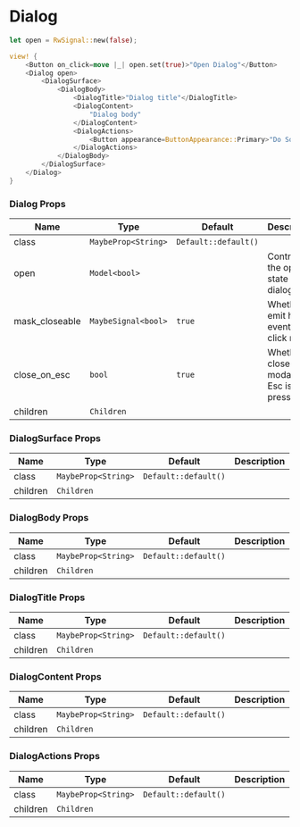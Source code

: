 # Dialog

```rust demo
let open = RwSignal::new(false);

view! {
    <Button on_click=move |_| open.set(true)>"Open Dialog"</Button>
    <Dialog open>
        <DialogSurface>
            <DialogBody>
                <DialogTitle>"Dialog title"</DialogTitle>
                <DialogContent>
                    "Dialog body"
                </DialogContent>
                <DialogActions>
                    <Button appearance=ButtonAppearance::Primary>"Do Something"</Button>
                </DialogActions>
            </DialogBody>
        </DialogSurface>
    </Dialog>
}
```

### Dialog Props

| Name           | Type                | Default              | Description                                 |
| -------------- | ------------------- | -------------------- | ------------------------------------------- |
| class          | `MaybeProp<String>` | `Default::default()` |                                             |
| open           | `Model<bool>`       |                      | Controls the open state of the dialog.      |
| mask_closeable | `MaybeSignal<bool>` | `true`               | Whether to emit hide event when click mask. |
| close_on_esc   | `bool`              | `true`               | Whether to close modal on Esc is pressed.   |
| children       | `Children`          |                      |                                             |

### DialogSurface Props

| Name     | Type                | Default              | Description |
| -------- | ------------------- | -------------------- | ----------- |
| class    | `MaybeProp<String>` | `Default::default()` |             |
| children | `Children`          |                      |             |

### DialogBody Props

| Name     | Type                | Default              | Description |
| -------- | ------------------- | -------------------- | ----------- |
| class    | `MaybeProp<String>` | `Default::default()` |             |
| children | `Children`          |                      |             |

### DialogTitle Props

| Name     | Type                | Default              | Description |
| -------- | ------------------- | -------------------- | ----------- |
| class    | `MaybeProp<String>` | `Default::default()` |             |
| children | `Children`          |                      |             |

### DialogContent Props

| Name     | Type                | Default              | Description |
| -------- | ------------------- | -------------------- | ----------- |
| class    | `MaybeProp<String>` | `Default::default()` |             |
| children | `Children`          |                      |             |

### DialogActions Props

| Name     | Type                | Default              | Description |
| -------- | ------------------- | -------------------- | ----------- |
| class    | `MaybeProp<String>` | `Default::default()` |             |
| children | `Children`          |                      |             |
